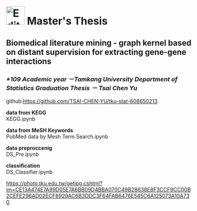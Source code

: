 # <img src="https://upload.wikimedia.org/wikipedia/zh/thumb/d/db/Tamkang_University_logo.svg/630px-Tamkang_University_logo.svg.png" alt="Editor" width="50"> Master's Thesis
## Biomedical literature mining - graph kernel based on distant supervision for extracting gene-gene interactions
### _*109 Academic year －Tamkang University Department of Statistics  Graduation Thesis － Tsai Chen Yu_



github:https://github.com/TSAI-CHEN-YU/tku-stat-608650213

**data from KEGG**  
KEGG.ipynb

**data from MeSH Keywords**  
PubMed data by Mesh Term Search.ipynb

**data preproccenig**  
DS_Pre.ipynb

**classification**  
DS_Classifier.ipynb


https://photo.tku.edu.tw/getjpg.cshtml?im=CE13A474E7A99D05E7A6BB09D4BBA070C49B28638E8F3CCF9CC00B2CEFE296AD02ECF8929AC6B3DDC3F64FAB6476E545C6A125073A10A730
